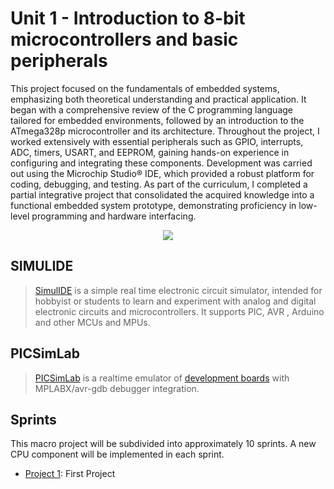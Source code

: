 # Unit 1 - Introduction to 8-bit microcontrollers and basic peripherals
This project focused on the fundamentals of embedded systems, emphasizing both theoretical understanding and practical application. It began with a comprehensive review of the C programming language tailored for embedded environments, followed by an introduction to the ATmega328p microcontroller and its architecture. Throughout the project, I worked extensively with essential peripherals such as GPIO, interrupts, ADC, timers, USART, and EEPROM, gaining hands-on experience in configuring and integrating these components. Development was carried out using the Microchip Studio® IDE, which provided a robust platform for coding, debugging, and testing. As part of the curriculum, I completed a partial integrative project that consolidated the acquired knowledge into a functional embedded system prototype, demonstrating proficiency in low-level programming and hardware interfacing.

<p align="center">
        <img src="https://cdn.pixabay.com/photo/2017/03/23/12/32/arduino-2168193_1280.png"
             ">
    </a>
</p>


## SIMULIDE
> [SimulIDE](https://simulide.com/p) is a simple real time electronic circuit simulator, intended for hobbyist or students to learn and experiment with analog and digital electronic circuits and microcontrollers. It supports PIC, AVR , Arduino and other MCUs and MPUs. 

## PICSimLab
> [PICSimLab](https://github.com/lcgamboa/picsimlab) is a realtime emulator of [development boards](https://lcgamboa.github.io/picsimlab_docs/stable/Boards.html) with MPLABX/avr-gdb debugger integration.


## Sprints

This macro project will be subdivided into approximately 10 sprints. A new CPU component will be implemented in each sprint.

- [Project 1](https://github.com/NibiruFT/Embedded-Systems-Development-Project-PBL/tree/main/Sprint%201): First Project
